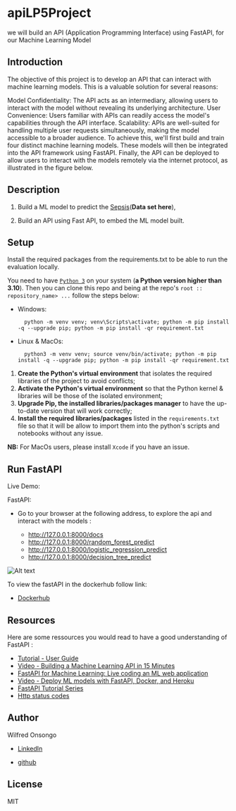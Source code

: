 # apiLP5Project
we will build an API (Application Programming Interface) using FastAPI, for our Machine Learning Model


## Introduction

The objective of this project is to develop an API that can interact with machine learning models. This is a valuable solution for several reasons:

Model Confidentiality: The API acts as an intermediary, allowing users to interact with the model without revealing its underlying architecture.
User Convenience: Users familiar with APIs can readily access the model's capabilities through the API interface.
Scalability: APIs are well-suited for handling multiple user requests simultaneously, making the model accessible to a broader audience.
To achieve this, we'll first build and train four distinct machine learning models. These models will then be integrated into the API framework using FastAPI. Finally, the API can be deployed to allow users to interact with the models remotely via the internet protocol, as illustrated in the figure below.


## Description

1.  Build a ML model to predict the [Sepsis](https://www.kaggle.com/datasets/chaunguynnghunh/sepsis?select=README.md)(**Data set here**), 

2.  Build an API using Fast API, to embed the ML model built.

## Setup

Install the required packages from the requirements.txt to be able to run the evaluation locally.

You need to have [`Python 3`](https://www.python.org/) on your system (**a Python version higher than 3.10**). Then you can clone this repo and being at the repo's `root :: repository_name> ...`  follow the steps below:

- Windows:
        
        python -m venv venv; venv\Scripts\activate; python -m pip install -q --upgrade pip; python -m pip install -qr requirement.txt  

- Linux & MacOs:
        
        python3 -m venv venv; source venv/bin/activate; python -m pip install -q --upgrade pip; python -m pip install -qr requirement.txt  

1. **Create the Python's virtual environment** that isolates the required libraries of the project to avoid conflicts;
2. **Activate the Python's virtual environment** so that the Python kernel & libraries will be those of the isolated environment;
3. **Upgrade Pip, the installed libraries/packages manager** to have the up-to-date version that will work correctly;
4. **Install the required libraries/packages** listed in the `requirements.txt` file so that it will be allow to import them into the python's scripts and notebooks without any issue.

**NB:** For MacOs users, please install `Xcode` if you have an issue.

## Run FastAPI
  Live Demo:

  FastAPI:
 
  - Go to your browser at the following address, to explore the api and interact with the models :
        
      * http://127.0.0.1:8000/docs
      * http://127.0.0.1:8000/random_forest_predict
      * http://127.0.0.1:8000/logistic_regression_predict
      * http://127.0.0.1:8000/decision_tree_predict

![Alt text](<pics/Screenshot 2024-04-07 202420.png>)

To view the fastAPI in the dockerhub follow link:

* [Dockerhub](https://hub.docker.com/repository/docker/qochieng/sepssis-api/general)





## Resources
Here are some ressources you would read to have a good understanding of FastAPI :
- [Tutorial - User Guide](https://fastapi.tiangolo.com/tutorial/)
- [Video - Building a Machine Learning API in 15 Minutes ](https://youtu.be/C82lT9cWQiA)
- [FastAPI for Machine Learning: Live coding an ML web application](https://www.youtube.com/watch?v=_BZGtifh_gw)
- [Video - Deploy ML models with FastAPI, Docker, and Heroku ](https://www.youtube.com/watch?v=h5wLuVDr0oc)
- [FastAPI Tutorial Series](https://www.youtube.com/watch?v=tKL6wEqbyNs&list=PLShTCj6cbon9gK9AbDSxZbas1F6b6C_Mx)
- [Http status codes](https://www.linkedin.com/feed/update/urn:li:activity:7017027658400063488?utm_source=share&utm_medium=member_desktop)




## Author
Wilfred Onsongo

* [LinkedIn](https://www.linkedin.com/in/wilfred-onsongo/)

* [github](https://github.com/OnsongoN/apiLP5Project)

## License
MIT